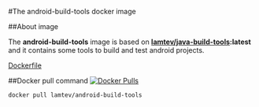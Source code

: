 #The android-build-tools docker image

##About image

The __android-build-tools__ image is based on [__lamtev/java-build-tools__](https://hub.docker.com/r/lamtev/java-build-tools/)__:latest__ and it contains some tools to build and test android projects.

[Dockerfile](https://github.com/lamtev/build-tools-dockers/blob/master/android-build-tools/Dockerfile)

##Docker pull command [![Docker Pulls](https://img.shields.io/docker/pulls/lamtev/android-build-tools.svg?style=flat-square)](https://hub.docker.com/r/lamtev/android-build-tools/)

`docker pull lamtev/android-build-tools`